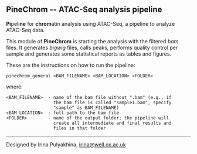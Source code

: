 PineChrom -- ATAC-Seq analysis pipeline
--------------------------------------

**Pi**peli**ne** for **chrom**atin analysis using ATAC-Seq,
a pipeline to analyze ATAC-Seq data.

This module of **PineChrom** is starting the analysis with
the filtered *bam* files. It generates *bigwig* files, calls
peaks, performs quality control per sample and generates some
statistical reports as tables and figures.

These are the instructions on how to run the pipeline:

```
pinechrom_general <BAM_FILENAME> <BAM_LOCATION> <FOLDER>
```

where:
```
<BAM_FILENAME>  - name of the bam file without ".bam" (e.g., if
                  the bam file is called "sample1.bam", specify
                  "sample" as BAM_FILENAME)
<BAM_LOCATION>  - full path to the bam file
<FOLDER>        - name of the output folder; the pipeline will
                  create all intermediate and final results and
                  files in that folder
```


----------------------------------
Designed by Irina Pulyakhina, irina@well.ox.ac.uk

